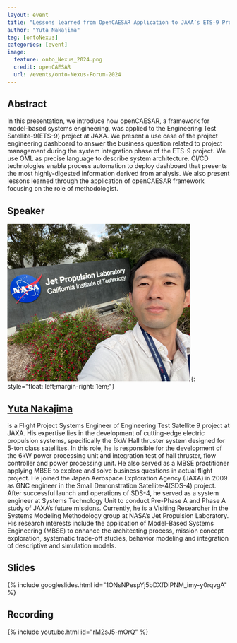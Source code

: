 ```yaml
---
layout: event
title: "Lessons learned from OpenCAESAR Application to JAXA’s ETS-9 Project"
author: "Yuta Nakajima"
tag: [ontoNexus]
categories: [event]
image:
  feature: onto_Nexus_2024.png
  credit: openCAESAR
  url: /events/onto-Nexus-Forum-2024
---
```


## Abstract

In this presentation, we introduce how openCAESAR, a framework for model-based systems engineering, was applied to the Engineering Test Satellite-9(ETS-9) project at JAXA. We present a use case of the project engineering dashboard to answer the business question related to project management during the system integration phase of the ETS-9 project. We use OML as precise language to describe system architecture. CI/CD technologies enable process automation to deploy dashboard that presents the most highly-digested information derived from analysis. We also present lessons learned through the application of openCAESAR framework focusing on the role of methodologist.

## Speaker

![Yuta Nakajima](img/Nakajima.png){: style="float: left;margin-right: 1em;"}

<h2><a href="mailto:nakajima.yuta@jaxa.jp">Yuta Nakajima</a></h2> is a Flight Project Systems Engineer of Engineering Test Satellite 9 project at JAXA. His expertise lies in the development of cutting-edge electric propulsion systems, specifically the 6kW Hall thruster system designed for 5-ton class satellites. In this role, he is responsible for the development of the 6kW power processing unit and integration test of hall thruster, flow controller and power processing unit. He also served as a MBSE practitioner applying MBSE to explore and solve business questions in actual flight project.
He joined the Japan Aerospace Exploration Agency (JAXA) in 2009 as GNC engineer in the Small Demonstration Satellite-4(SDS-4) project. After successful launch and operations of SDS-4, he served as a system engineer at Systems Technology Unit to conduct Pre-Phase A and Phase A study of JAXA’s future missions.
Currently, he is a Visiting Researcher in the Systems Modeling Methodology group at NASA’s Jet Propulsion Laboratory. His research interests include the application of Model-Based Systems Engineering (MBSE) to enhance the architecting process, mission concept exploration, systematic trade-off studies, behavior modeling and integration of descriptive and simulation models.

## Slides

{% include googleslides.html id="1ONsNPespYj5bDXfDIPNM_imy-y0rqvgA" %}

## Recording

{% include youtube.html id="rM2sJ5-mOrQ" %}
